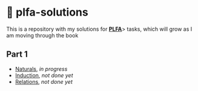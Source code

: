 # 📜 plfa-solutions
This is a repository with my solutions for <strong><a href="https://plfa.github.io/" target="_blank">PLFA</a></strong>> tasks, which will grow as I am moving through the book

## Part 1
- [Naturals](https://github.com/levYatsishin/plfa-solutions/blob/master/Naturals.agda), _in progress_
- [Induction](https://github.com/levYatsishin/plfa-solutions/blob/master/Induction.agda), _not done yet_ 
- [Relations](https://github.com/levYatsishin/plfa-solutions/blob/master/Relations.agda), _not done yet_ 
